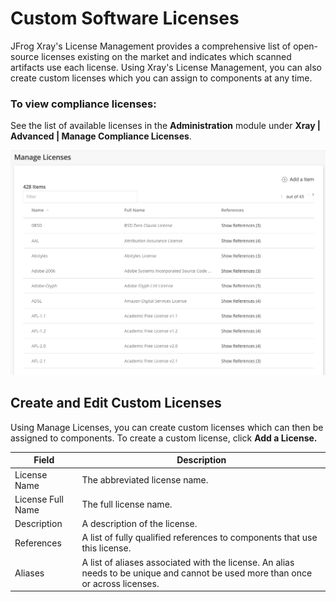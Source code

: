 # Custom Software Licenses

JFrog Xray's License Management provides a comprehensive list of open-source licenses existing on the market and indicates which scanned artifacts use each license. Using Xray's License Management, you can also create custom licenses which you can assign to components at any time.

### To view compliance licenses:

See the list of available licenses in the **Administration** module under **Xray | Advanced | Manage Compliance Licenses**.

![Custom License](../../../../../.gitbook/assets/custom-license-image.png)

## Create and Edit Custom Licenses

Using Manage Licenses, you can create custom licenses which can then be assigned to components. To create a custom license, click **Add a License.**

| **Field**         | **Description**                                                                                                                  |
| ----------------- | -------------------------------------------------------------------------------------------------------------------------------- |
| License Name      | The abbreviated license name.                                                                                                    |
| License Full Name | The full license name.                                                                                                           |
| Description       | A description of the license.                                                                                                    |
| References        | A list of fully qualified references to components that use this license.                                                        |
| Aliases           | A list of aliases associated with the license. An alias needs to be unique and cannot be used more than once or across licenses. |
